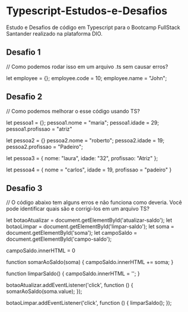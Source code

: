 # Typescript-Estudos-e-Desafios
Estudo e Desafios de código em Typescript para o Bootcamp FullStack Santander realizado na plataforma DIO. 

## Desafio 1
// Como podemos rodar isso em um arquivo .ts sem causar erros?

let employee = {}; employee.code = 10; employee.name = "John";

## Desafio 2
// Como podemos melhorar o esse código usando TS?

let pessoa1 = {}; pessoa1.nome = "maria"; pessoa1.idade = 29; pessoa1.profissao = "atriz"

let pessoa2 = {} pessoa2.nome = "roberto"; pessoa2.idade = 19; pessoa2.profissao = "Padeiro";

let pessoa3 = { nome: "laura", idade: "32", profissao: "Atriz" };

let pessoa4 = { nome = "carlos", idade = 19, profissao = "padeiro" }

## Desafio 3
// O código abaixo tem alguns erros e não funciona como deveria. Você pode identificar quais são e corrigi-los em um arquivo TS?

let botaoAtualizar = document.getElementById('atualizar-saldo'); let botaoLimpar = document.getElementById('limpar-saldo'); let soma = document.getElementById('soma'); let campoSaldo = document.getElementById('campo-saldo');

campoSaldo.innerHTML = 0

function somarAoSaldo(soma) { campoSaldo.innerHTML += soma; }

function limparSaldo() { campoSaldo.innerHTML = ''; }

botaoAtualizar.addEventListener('click', function () { somarAoSaldo(soma.value); });

botaoLimpar.addEventListener('click', function () { limparSaldo(); });
